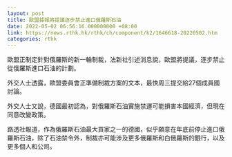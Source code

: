 ```yaml
---
layout: post
title: 歐盟據報將提議逐步禁止進口俄羅斯石油
date: 2022-05-02 06:56:16.000000000 +08:00
link: https://news.rthk.hk/rthk/ch/component/k2/1646618-20220502.htm
categories: rthk
---
```


歐盟正制定針對俄羅斯的新一輪制裁，法新社引述消息說，歐盟將提議，逐步禁止從俄羅斯進口石油的計劃。

外交人士透露，歐盟委員會正準備制裁方案的文本，最快周三提交給27個成員國討論。

外交人士又說，德國最初認為，對俄羅斯石油實施禁運可能損害本國經濟，但現在同意改變政策。

路透社報道，作為俄羅斯石油最大買家之一的德國，似乎願意在年底前停止進口俄羅斯石油，除了石油禁令外，制裁亦可能涉及更多俄羅斯和白俄羅斯的銀行，以及更多個人和公司。
